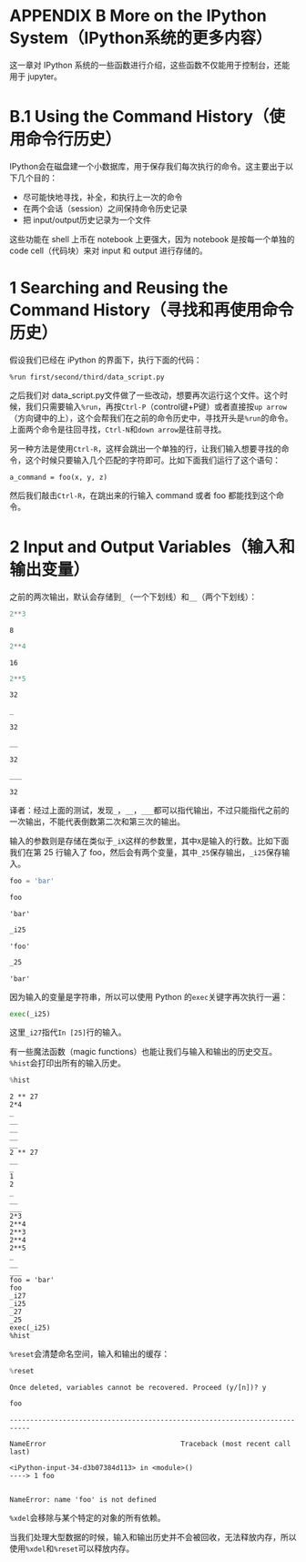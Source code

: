 

# APPENDIX B More on the IPython System（IPython系统的更多内容）

这一章对 IPython 系统的一些函数进行介绍，这些函数不仅能用于控制台，还能用于 jupyter。

# B.1 Using the Command History（使用命令行历史）

IPython会在磁盘建一个小数据库，用于保存我们每次执行的命令。这主要出于以下几个目的：

- 尽可能快地寻找，补全，和执行上一次的命令
- 在两个会话（session）之间保持命令历史记录
- 把 input/output历史记录为一个文件

这些功能在 shell 上币在 notebook 上更强大，因为 notebook 是按每一个单独的 code cell（代码块）来对 input 和 output 进行存储的。

# 1 Searching and Reusing the Command History（寻找和再使用命令历史）

假设我们已经在 iPython 的界面下，执行下面的代码：

    %run first/second/third/data_script.py
    
之后我们对 data_script.py文件做了一些改动，想要再次运行这个文件。这个时候，我们只需要输入`%run`，再按`Ctrl-P`（control键+P键）或者直接按`up arrow`（方向键中的上），这个会帮我们在之前的命令历史中，寻找开头是`%run`的命令。上面两个命令是往回寻找，`Ctrl-N`和`down arrow`是往前寻找。

另一种方法是使用`Ctrl-R`，这样会跳出一个单独的行，让我们输入想要寻找的命令，这个时候只要输入几个匹配的字符即可。比如下面我们运行了这个语句：

    a_command = foo(x, y, z)
    
然后我们敲击`Ctrl-R`，在跳出来的行输入 command 或者 foo 都能找到这个命令。

# 2 Input and Output Variables（输入和输出变量）

之前的两次输出，默认会存储到`_`（一个下划线）和`__`（两个下划线）：


```Python
2**3
```




    8




```Python
2**4
```




    16




```Python
2**5
```




    32




```Python
_
```




    32




```Python
__
```




    32




```Python
___
```




    32



译者：经过上面的测试，发现`_`，`__`，`___`都可以指代输出，不过只能指代之前的一次输出，不能代表倒数第二次和第三次的输出。

输入的参数则是存储在类似于`_iX`这样的参数里，其中`X`是输入的行数。比如下面我们在第 25 行输入了 foo，然后会有两个变量，其中`_25`保存输出，`_i25`保存输入。


```Python
foo = 'bar'
```


```Python
foo
```




    'bar'




```Python
_i25
```




    'foo'




```Python
_25
```




    'bar'



因为输入的变量是字符串，所以可以使用 Python 的`exec`关键字再次执行一遍：


```Python
exec(_i25)
```

这里`_i27`指代`In [25]`行的输入。

有一些魔法函数（magic functions）也能让我们与输入和输出的历史交互。`%hist`会打印出所有的输入历史。


```Python
%hist
```

    2 ** 27
    2*4
    _
    __
    __
    __
    __
    2 ** 27
    __
    _
    1
    2
    _
    __
    ___
    2*3
    2**4
    2**3
    2**4
    2**5
    _
    __
    ___
    foo = 'bar'
    foo
    _i27
    _i25
    _27
    _25
    exec(_i25)
    %hist
    

`%reset`会清楚命名空间，输入和输出的缓存：


```Python
%reset
```

    Once deleted, variables cannot be recovered. Proceed (y/[n])? y
    


```Python
foo
```


    ---------------------------------------------------------------------------

    NameError                                 Traceback (most recent call last)

    <iPython-input-34-d3b07384d113> in <module>()
    ----> 1 foo
    

    NameError: name 'foo' is not defined


`%xdel`会移除与某个特定的对象的所有依赖。

当我们处理大型数据的时候，输入和输出历史并不会被回收，无法释放内存，所以使用`%xdel`和`%reset`可以释放内存。
